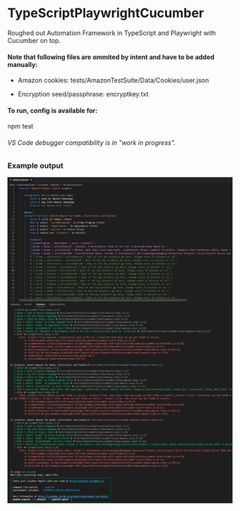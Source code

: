 # TypeScriptPlaywrightCucumber
Roughed out Automation Framework in TypeScript and Playwright with Cucumber on top.

#### Note that following files are ommited by intent and have to be added manually:

- Amazon cookies: tests/AmazonTestSuite/Data/Cookies/user.json

- Encryption seed/passphrase: encryptkey.txt


#### To run, config is available for:

npm test


###### VS Code debugger compatibility is in "work in progress".

### Example output
![Console output](https://raw.githubusercontent.com/alexgl/TypeScriptPlaywrightCucumber/develop/example-output.PNG)
